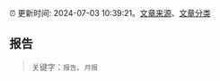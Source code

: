 :alarm_clock: 更新时间: 2024-07-03 10:39:21。[文章来源](/README.md)、[文章分类](/TAGS.md)

## 报告


> 关键字：`报告`、`月报`



